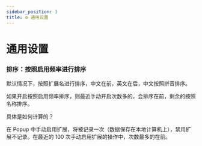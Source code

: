 ```yaml
---
sidebar_position: 3
title: ⚙️ 通用设置
---
```


# 通用设置

### 排序：按照启用频率进行排序

默认情况下，按照扩展名进行排序，中文在前，英文在后，中文按照拼音排序。

如果开启按照启用频率排序，则最近手动开启次数多的，会排序在前，剩余的按照名称排序。

具体是如何计算的？

在 Popup 中手动启用扩展，将被记录一次（数据保存在本地计算机上），禁用扩展不记录。在最近的 100 次手动启用扩展的操作中，次数最多的在前。
